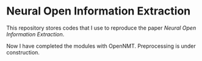 # Neural Open Information Extraction

This repository stores codes that I use to reproduce the paper *Neural Open Information Extraction*.

Now I have completed the modules with OpenNMT. Preprocessing is under construction.